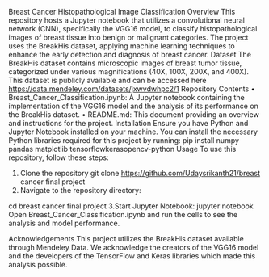 Breast Cancer Histopathological Image Classification
Overview
This repository hosts a Jupyter notebook that utilizes a convolutional neural network (CNN), specifically the VGG16 model, to classify histopathological images of breast tissue into benign or malignant categories. The project uses the BreakHis dataset, applying machine learning techniques to enhance the early detection and diagnosis of breast cancer.
Dataset
The BreakHis dataset contains microscopic images of breast tumor tissue, categorized under various magnifications (40X, 100X, 200X, and 400X). This dataset is publicly available and can be accessed here https://data.mendeley.com/datasets/jxwvdwhpc2/1
Repository Contents
•	Breast_Cancer_Classification.ipynb: A Jupyter notebook containing the implementation of the VGG16 model and the analysis of its performance on the BreakHis dataset.
•	README.md: This document providing an overview and instructions for the project.
Installation
Ensure you have Python and Jupyter Notebook installed on your machine. You can install the necessary Python libraries required for this project by running:
pip install numpy pandas matplotlib tensorflowkerasopencv-python
Usage
To use this repository, follow these steps:
1.	Clone the repository
git clone https://github.com/Udaysrikanth21/breast cancer final project
2.	Navigate to the repository directory:

cd breast cancer final project
3.Start Jupyter Notebook:
jupyter notebook
Open Breast_Cancer_Classification.ipynb and run the cells to see the analysis and model performance.

Acknowledgements
This project utilizes the BreakHis dataset available through Mendeley Data. We acknowledge the creators of the VGG16 model and the developers of the TensorFlow and Keras libraries which made this analysis possible.


